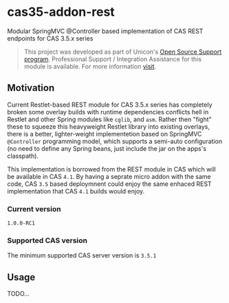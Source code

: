# cas35-addon-rest
Modular SpringMVC @Controller based implementation of CAS REST endpoints for CAS 3.5.x series

> This project was developed as part of Unicon's [Open Source Support program](https://unicon.net/opensource).
Professional Support / Integration Assistance for this module is available. For more information [visit](https://unicon.net/opensource/cas).

## Motivation

Current Restlet-based REST module for CAS 3.5.x series has completely broken some overlay builds with runtime dependencies conflicts hell in Restlet and other Spring modules like `cglib`, and `asm`. Rather then "fight" these to squeeze this heavyweight Restlet library into existing overlays, there is a better, lighter-weight implementetion based on SpringMVC `@Controller` programming model, which supports a semi-auto configuration (no need to define any Spring beans, just include the jar on the apps's classpath).

This implementation is borrowed from the REST module in CAS which will be available in CAS `4.1`. By having a seprate micro addon with the same code, CAS `3.5` based deploymnent could enjoy the same enhaced REST implementation that CAS `4.1` builds would enjoy.

### Current version
`1.0.0-RC1`

### Supported CAS version
The minimum supported CAS server version is `3.5.1`

## Usage

TODO...

